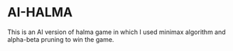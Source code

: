 # AI-HALMA
This is an AI version of halma game in which I used minimax algorithm and alpha-beta pruning to win the game.
